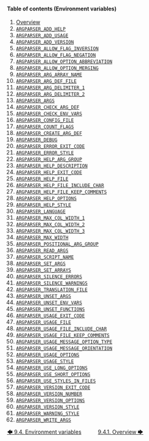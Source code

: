 <!--
###############################################################################
#                                                                             #
# Copyright 2025 Simon Brandt                                                 #
#                                                                             #
# Licensed under the Apache License, Version 2.0 (the "License");             #
# you may not use this file except in compliance with the License.            #
# You may obtain a copy of the License at                                     #
#                                                                             #
#     http://www.apache.org/licenses/LICENSE-2.0                              #
#                                                                             #
# Unless required by applicable law or agreed to in writing, software         #
# distributed under the License is distributed on an "AS IS" BASIS,           #
# WITHOUT WARRANTIES OR CONDITIONS OF ANY KIND, either express or implied.    #
# See the License for the specific language governing permissions and         #
# limitations under the License.                                              #
#                                                                             #
###############################################################################
-->

<!-- <toc title="Table of contents (Environment variables)"> -->
#### Table of contents (Environment variables)

1. [Overview](overview.md#941-overview)
1. [`ARGPARSER_ADD_HELP`](environment_variables.md#942-argparser_add_help)
1. [`ARGPARSER_ADD_USAGE`](environment_variables.md#943-argparser_add_usage)
1. [`ARGPARSER_ADD_VERSION`](environment_variables.md#944-argparser_add_version)
1. [`ARGPARSER_ALLOW_FLAG_INVERSION`](environment_variables.md#945-argparser_allow_flag_inversion)
1. [`ARGPARSER_ALLOW_FLAG_NEGATION`](environment_variables.md#946-argparser_allow_flag_negation)
1. [`ARGPARSER_ALLOW_OPTION_ABBREVIATION`](environment_variables.md#947-argparser_allow_option_abbreviation)
1. [`ARGPARSER_ALLOW_OPTION_MERGING`](environment_variables.md#948-argparser_allow_option_merging)
1. [`ARGPARSER_ARG_ARRAY_NAME`](environment_variables.md#949-argparser_arg_array_name)
1. [`ARGPARSER_ARG_DEF_FILE`](environment_variables.md#9410-argparser_arg_def_file)
1. [`ARGPARSER_ARG_DELIMITER_1`](environment_variables.md#9411-argparser_arg_delimiter_1)
1. [`ARGPARSER_ARG_DELIMITER_2`](environment_variables.md#9412-argparser_arg_delimiter_2)
1. [`ARGPARSER_ARGS`](environment_variables.md#9413-argparser_args)
1. [`ARGPARSER_CHECK_ARG_DEF`](environment_variables.md#9414-argparser_check_arg_def)
1. [`ARGPARSER_CHECK_ENV_VARS`](environment_variables.md#9415-argparser_check_env_vars)
1. [`ARGPARSER_CONFIG_FILE`](environment_variables.md#9416-argparser_config_file)
1. [`ARGPARSER_COUNT_FLAGS`](environment_variables.md#9417-argparser_count_flags)
1. [`ARGPARSER_CREATE_ARG_DEF`](environment_variables.md#9418-argparser_create_arg_def)
1. [`ARGPARSER_DEBUG`](environment_variables.md#9419-argparser_debug)
1. [`ARGPARSER_ERROR_EXIT_CODE`](environment_variables.md#9420-argparser_error_exit_code)
1. [`ARGPARSER_ERROR_STYLE`](environment_variables.md#9421-argparser_error_style)
1. [`ARGPARSER_HELP_ARG_GROUP`](environment_variables.md#9422-argparser_help_arg_group)
1. [`ARGPARSER_HELP_DESCRIPTION`](environment_variables.md#9423-argparser_help_description)
1. [`ARGPARSER_HELP_EXIT_CODE`](environment_variables.md#9424-argparser_help_exit_code)
1. [`ARGPARSER_HELP_FILE`](environment_variables.md#9425-argparser_help_file)
1. [`ARGPARSER_HELP_FILE_INCLUDE_CHAR`](environment_variables.md#9426-argparser_help_file_include_char)
1. [`ARGPARSER_HELP_FILE_KEEP_COMMENTS`](environment_variables.md#9427-argparser_help_file_keep_comments)
1. [`ARGPARSER_HELP_OPTIONS`](environment_variables.md#9428-argparser_help_options)
1. [`ARGPARSER_HELP_STYLE`](environment_variables.md#9429-argparser_help_style)
1. [`ARGPARSER_LANGUAGE`](environment_variables.md#9430-argparser_language)
1. [`ARGPARSER_MAX_COL_WIDTH_1`](environment_variables.md#9431-argparser_max_col_width_1)
1. [`ARGPARSER_MAX_COL_WIDTH_2`](environment_variables.md#9432-argparser_max_col_width_2)
1. [`ARGPARSER_MAX_COL_WIDTH_3`](environment_variables.md#9433-argparser_max_col_width_3)
1. [`ARGPARSER_MAX_WIDTH`](environment_variables.md#9434-argparser_max_width)
1. [`ARGPARSER_POSITIONAL_ARG_GROUP`](environment_variables.md#9435-argparser_positional_arg_group)
1. [`ARGPARSER_READ_ARGS`](environment_variables.md#9436-argparser_read_args)
1. [`ARGPARSER_SCRIPT_NAME`](environment_variables.md#9437-argparser_script_name)
1. [`ARGPARSER_SET_ARGS`](environment_variables.md#9438-argparser_set_args)
1. [`ARGPARSER_SET_ARRAYS`](environment_variables.md#9439-argparser_set_arrays)
1. [`ARGPARSER_SILENCE_ERRORS`](environment_variables.md#9440-argparser_silence_errors)
1. [`ARGPARSER_SILENCE_WARNINGS`](environment_variables.md#9441-argparser_silence_warnings)
1. [`ARGPARSER_TRANSLATION_FILE`](environment_variables.md#9442-argparser_translation_file)
1. [`ARGPARSER_UNSET_ARGS`](environment_variables.md#9443-argparser_unset_args)
1. [`ARGPARSER_UNSET_ENV_VARS`](environment_variables.md#9444-argparser_unset_env_vars)
1. [`ARGPARSER_UNSET_FUNCTIONS`](environment_variables.md#9445-argparser_unset_functions)
1. [`ARGPARSER_USAGE_EXIT_CODE`](environment_variables.md#9446-argparser_usage_exit_code)
1. [`ARGPARSER_USAGE_FILE`](environment_variables.md#9447-argparser_usage_file)
1. [`ARGPARSER_USAGE_FILE_INCLUDE_CHAR`](environment_variables.md#9448-argparser_usage_file_include_char)
1. [`ARGPARSER_USAGE_FILE_KEEP_COMMENTS`](environment_variables.md#9449-argparser_usage_file_keep_comments)
1. [`ARGPARSER_USAGE_MESSAGE_OPTION_TYPE`](environment_variables.md#9450-argparser_usage_message_option_type)
1. [`ARGPARSER_USAGE_MESSAGE_ORIENTATION`](environment_variables.md#9451-argparser_usage_message_orientation)
1. [`ARGPARSER_USAGE_OPTIONS`](environment_variables.md#9452-argparser_usage_options)
1. [`ARGPARSER_USAGE_STYLE`](environment_variables.md#9453-argparser_usage_style)
1. [`ARGPARSER_USE_LONG_OPTIONS`](environment_variables.md#9454-argparser_use_long_options)
1. [`ARGPARSER_USE_SHORT_OPTIONS`](environment_variables.md#9455-argparser_use_short_options)
1. [`ARGPARSER_USE_STYLES_IN_FILES`](environment_variables.md#9456-argparser_use_styles_in_files)
1. [`ARGPARSER_VERSION_EXIT_CODE`](environment_variables.md#9457-argparser_version_exit_code)
1. [`ARGPARSER_VERSION_NUMBER`](environment_variables.md#9458-argparser_version_number)
1. [`ARGPARSER_VERSION_OPTIONS`](environment_variables.md#9459-argparser_version_options)
1. [`ARGPARSER_VERSION_STYLE`](environment_variables.md#9460-argparser_version_style)
1. [`ARGPARSER_WARNING_STYLE`](environment_variables.md#9461-argparser_warning_style)
1. [`ARGPARSER_WRITE_ARGS`](environment_variables.md#9462-argparser_write_args)
<!-- </toc> -->

[&#129092;&nbsp;9.4. Environment variables](introduction.md)
&nbsp;&nbsp;&nbsp;&nbsp;&nbsp;&nbsp;&nbsp;&nbsp;&nbsp;&nbsp;[9.4.1. Overview&nbsp;&#129094;](overview.md)
